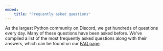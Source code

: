 ```yaml
---
embed:
    title: "Frequently asked questions"
---
```

As the largest Python community on Discord, we get hundreds of questions every day. Many of these questions have been asked before. We've compiled a list of the most frequently asked questions along with their answers, which can be found on our [FAQ page](https://www.pythondiscord.com/pages/frequently-asked-questions/).
